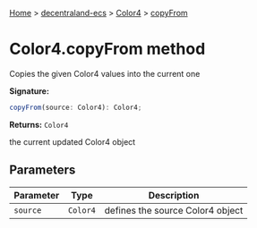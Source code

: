 [Home](./index) &gt; [decentraland-ecs](./decentraland-ecs.md) &gt; [Color4](./decentraland-ecs.color4.md) &gt; [copyFrom](./decentraland-ecs.color4.copyfrom.md)

# Color4.copyFrom method

Copies the given Color4 values into the current one

**Signature:**
```javascript
copyFrom(source: Color4): Color4;
```
**Returns:** `Color4`

the current updated Color4 object

## Parameters

|  Parameter | Type | Description |
|  --- | --- | --- |
|  `source` | `Color4` | defines the source Color4 object |

